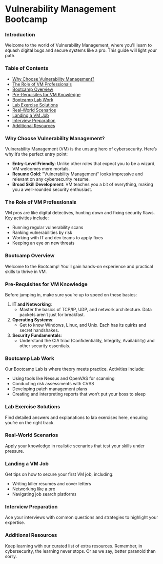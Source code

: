 # Vulnerability Management Bootcamp

### Introduction

Welcome to the world of Vulnerability Management, where you'll learn to squash digital bugs and secure systems like a pro. This guide will light your path.

### Table of Contents
- [Why Choose Vulnerability Management?](#why-choose-vulnerability-management)
- [The Role of VM Professionals](#the-role-of-vm-professionals)
- [Bootcamp Overview](#bootcamp-overview)
- [Pre-Requisites for VM Knowledge](#pre-requisites-for-vm-knowledge)
- [Bootcamp Lab Work](#bootcamp-lab-work)
- [Lab Exercise Solutions](#lab-exercise-solutions)
- [Real-World Scenarios](#real-world-scenarios)
- [Landing a VM Job](#landing-a-vm-job)
- [Interview Preparation](#interview-preparation)
- [Additional Resources](#additional-resources)

### Why Choose Vulnerability Management?

Vulnerability Management (VM) is the unsung hero of cybersecurity. Here’s why it’s the perfect entry point:

- **Entry-Level Friendly**: Unlike other roles that expect you to be a wizard, VM welcomes mere mortals.
- **Resume Gold**: "Vulnerability Management" looks impressive and relevant on any cybersecurity resume.
- **Broad Skill Development**: VM teaches you a bit of everything, making you a well-rounded security enthusiast.

### The Role of VM Professionals

VM pros are like digital detectives, hunting down and fixing security flaws. Key activities include:

- Running regular vulnerability scans
- Ranking vulnerabilities by risk
- Working with IT and dev teams to apply fixes
- Keeping an eye on new threats

### Bootcamp Overview

Welcome to the Bootcamp! You’ll gain hands-on experience and practical skills to thrive in VM.

### Pre-Requisites for VM Knowledge

Before jumping in, make sure you’re up to speed on these basics:

1. **IT and Networking**:
   - Master the basics of TCP/IP, UDP, and network architecture. Data packets aren’t just for breakfast.
2. **Operating Systems**:
   - Get to know Windows, Linux, and Unix. Each has its quirks and secret handshakes.
3. **Security Fundamentals**:
   - Understand the CIA triad (Confidentiality, Integrity, Availability) and other security essentials.

### Bootcamp Lab Work

Our Bootcamp Lab is where theory meets practice. Activities include:

- Using tools like Nessus and OpenVAS for scanning
- Conducting risk assessments with CVSS
- Developing patch management plans
- Creating and interpreting reports that won’t put your boss to sleep

### Lab Exercise Solutions

Find detailed answers and explanations to lab exercises here, ensuring you’re on the right track.

### Real-World Scenarios

Apply your knowledge in realistic scenarios that test your skills under pressure.

### Landing a VM Job

Get tips on how to secure your first VM job, including:

- Writing killer resumes and cover letters
- Networking like a pro
- Navigating job search platforms

### Interview Preparation

Ace your interviews with common questions and strategies to highlight your expertise.

### Additional Resources

Keep learning with our curated list of extra resources. Remember, in cybersecurity, the learning never stops. Or as we say, better paranoid than sorry.
